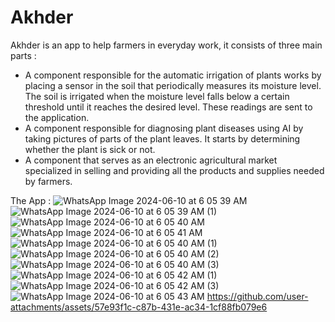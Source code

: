 # Akhder
Akhder is an app to help farmers in everyday work, it consists of three main parts :
- A component responsible for the automatic irrigation of plants works by placing a sensor in the soil that periodically measures its moisture level. The soil is irrigated when the moisture level falls below a certain threshold until it reaches the desired level. These readings are sent to the application.
- A component responsible for diagnosing plant diseases using AI by taking pictures of parts of the plant leaves. It starts by determining whether the plant is sick or not.
- A component that serves as an electronic agricultural market specialized in selling and providing all the products and supplies needed by farmers.

The App :
![WhatsApp Image 2024-06-10 at 6 05 39 AM](https://github.com/user-attachments/assets/9d364ec5-65bd-4bf7-85c0-3304540f3bc9)
![WhatsApp Image 2024-06-10 at 6 05 39 AM (1)](https://github.com/user-attachments/assets/5cc6702f-4f2c-4f43-896c-3a06ce0d8de6)
![WhatsApp Image 2024-06-10 at 6 05 40 AM](https://github.com/user-attachments/assets/a1e75f25-712b-4c79-a309-5763461281a4)
![WhatsApp Image 2024-06-10 at 6 05 41 AM](https://github.com/user-attachments/assets/4d0dc2b7-73c2-41f2-8638-26210711b5a9)
![WhatsApp Image 2024-06-10 at 6 05 40 AM (1)](https://github.com/user-attachments/assets/75ec445f-0e16-4f7f-b97d-b78399346cd6)
![WhatsApp Image 2024-06-10 at 6 05 40 AM (2)](https://github.com/user-attachments/assets/bfdff2a8-72ea-4740-9a84-3f59ab1a0e03)
![WhatsApp Image 2024-06-10 at 6 05 40 AM (3)](https://github.com/user-attachments/assets/1b60f070-876c-4167-916b-165394a3d232)
![WhatsApp Image 2024-06-10 at 6 05 42 AM (1)](https://github.com/user-attachments/assets/f7f78c44-0867-4ffb-981b-bdb58ba3de00)
![WhatsApp Image 2024-06-10 at 6 05 42 AM (3)](https://github.com/user-attachments/assets/1d63030d-ea3d-4248-8743-fa04e0754a56)
![WhatsApp Image 2024-06-10 at 6 05 43 AM](https://github.com/user-attachments/assets/a2260cb7-1bbf-4eb9-9095-69dfad19662b)
https://github.com/user-attachments/assets/57e93f1c-c87b-431e-ac34-1cf88fb079e6

